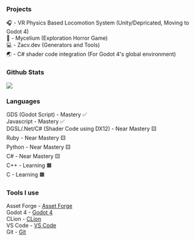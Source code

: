 ### Projects
🎧 - VR Physics Based Locomotion System (Unity/Depricated, Moving to Godot 4)<br>
🍄 - Mycelium (Exploration Horror Game)<br>
💻 - Zacv.dev (Generators and Tools)<br>
🌏 - C# shader code integration (For Godot 4's global environment)<br>

### Github Stats
![](http://github-profile-summary-cards.vercel.app/api/cards/stats?username=lagtree&theme=github_dark)<br>

### Languages

GDS (Godot Script) - Mastery ✅<br>
Javascript - Mastery ✅<br>
DGSL/.Net/C# (Shader Code using DX12) - Near Mastery 🟨<br>
Ruby - Near Mastery 🟨<br>
Python - Near Mastery 🟨<br>
C# - Near Mastery 🟨<br>
C++ - Learning 🟧<br>
C - Learning 🟧<br>

### Tools I use

Asset Forge - [Asset Forge](https://www.kenney.nl/tools/asset-forge)<br>
Godot 4 - [Godot 4](https://godotengine.org/)<br>
CLion - [CLion](https://www.jetbrains.com/clion/)<br>
VS Code - [VS Code](https://code.visualstudio.com/)<br>
Git - [Git](https://git-scm.com/)
